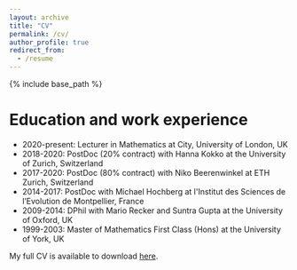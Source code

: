 ```yaml
---
layout: archive
title: "CV"
permalink: /cv/
author_profile: true
redirect_from:
  - /resume
---
```


{% include base_path %}

Education and work experience
======
* 2020-present: Lecturer in Mathematics at City, University of London, UK
* 2018-2020: PostDoc (20% contract) with Hanna Kokko at the University of Zurich, Switzerland
* 2017-2020: PostDoc (80% contract) with Niko Beerenwinkel at ETH Zurich, Switzerland
* 2014-2017: PostDoc with Michael Hochberg at l'Institut des Sciences de l’Evolution de Montpellier, France
* 2009-2014: DPhil with Mario Recker and Suntra Gupta at the University of Oxford, UK
* 1999-2003: Master of Mathematics First Class (Hons) at the University of York, UK

My full CV is available to download [here](/../../files/CV-RobNoble.pdf).
